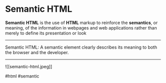 # Semantic HTML
**Semantic HTML** is the use of **HTML** markup to reinforce the **semantics**, or meaning, of the information in webpages and web applications rather than merely to define its presentation or look
***
Semantic HTML: A semantic element clearly describes its meaning to both the browser and the developer.
***
![[semantic-html.jpeg]]

#html #semantic
